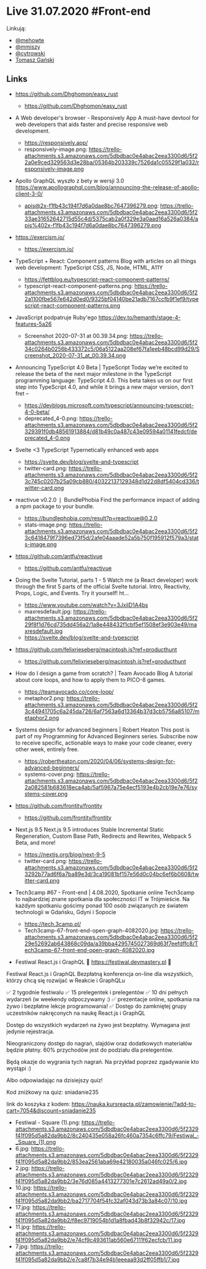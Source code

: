 # Live 31.07.2020 #Front-end

Linkują:
* [@mehowte](https://twitter.com/mehowte)
* [@mmiszy](https://twitter.com/mmiszy)
* [@cytrowski](https://twitter.com/cytrowski)
* [Tomasz Gański](https://www.linkedin.com/in/tomaszganski)

## Links

* https://github.com/Dhghomon/easy_rust
  * https://github.com/Dhghomon/easy_rust
* A Web developer's browser - Responsively App
  A must-have devtool for web developers that aids faster and precise responsive web development.

  * https://responsively.app/
  * responsively-image.png: https://trello-attachments.s3.amazonaws.com/5dbdbac0e4abac2eea3300d6/5f22a0e9ced329563d3e28ba/05364b203339c7526da1c05529f1a032/responsively-image.png
* Apollo GraphQL wyszło z bety w wersji 3.0
  https://www.apollographql.com/blog/announcing-the-release-of-apollo-client-3-0/

  * apis@2x-f1fb43c194f7d6a0dae8bc7647396279.png: https://trello-attachments.s3.amazonaws.com/5dbdbac0e4abac2eea3300d6/5f233ae31652642715d55c4d/5375cab2a0f329e3a0aad16a526a0384/apis%402x-f1fb43c194f7d6a0dae8bc7647396279.png
* https://exercism.io/
  * https://exercism.io/
* TypeScript + React: Component patterns
  Blog with articles on all things web development: TypeScript CSS, JS, Node, HTML, A11Y

  * https://fettblog.eu/typescript-react-component-patterns/
  * typescript-react-component-patterns.png: https://trello-attachments.s3.amazonaws.com/5dbdbac0e4abac2eea3300d6/5f22a1100fbe567e642d0ed0/9325bf04140be21adb7167ccfb9f1ef9/typescript-react-component-patterns.png
* JavaScript podpatruje Ruby'ego
  https://dev.to/hemanth/stage-4-features-5a26


  * Screenshot 2020-07-31 at 00.39.34.png: https://trello-attachments.s3.amazonaws.com/5dbdbac0e4abac2eea3300d6/5f234c0264b0256b433372c5/06a5122aa208ef67fa1eeb48bcd99d29/Screenshot_2020-07-31_at_00.39.34.png
* Announcing TypeScript 4.0 Beta | TypeScript
  Today we’re excited to release the beta of the next major milestone in the TypeScript programming language: TypeScript 4.0. This beta takes us on our first step into TypeScript 4.0, and while it brings a new major version, don’t fret –

  * https://devblogs.microsoft.com/typescript/announcing-typescript-4-0-beta/
  * deprecated_4-0.png: https://trello-attachments.s3.amazonaws.com/5dbdbac0e4abac2eea3300d6/5f2329391f0db48561913884/d81b49c0a487c43e09594a01141fedcf/deprecated_4-0.png
* Svelte <3 TypeScript
  Typernetically enhanced web apps

  * https://svelte.dev/blog/svelte-and-typescript
  * twitter-card.png: https://trello-attachments.s3.amazonaws.com/5dbdbac0e4abac2eea3300d6/5f23c745c0207b25a09cb880/40322137129348d1d22d8df5404cd336/twitter-card.png
* reactivue v0.2.0 ❘ BundlePhobia
  Find the performance impact of adding a npm package to your bundle.

  * https://bundlephobia.com/result?p=reactivue@0.2.0
  * stats-image.png: https://trello-attachments.s3.amazonaws.com/5dbdbac0e4abac2eea3300d6/5f23c6418479f7396ed73f5d/2afe04aaade52a5b750f195912f579a3/stats-image.png
* https://github.com/antfu/reactivue
  * https://github.com/antfu/reactivue
* Doing the Svelte Tutorial, parts 1 - 5
  Watch me (a React developer) work through the first 5 parts of the official Svelte tutorial. Intro, Reactivity, Props, Logic, and Events. Try it yourself! ht...

  * https://www.youtube.com/watch?v=3JxilD1A4bs
  * maxresdefault.jpg: https://trello-attachments.s3.amazonaws.com/5dbdbac0e4abac2eea3300d6/5f229f8f1d76cd735dd456a2/1a8e448432f1cbf5ef1508ef3e903e49/maxresdefault.jpg
  * https://svelte.dev/blog/svelte-and-typescript
* https://github.com/felixrieseberg/macintosh.js?ref=producthunt
  * https://github.com/felixrieseberg/macintosh.js?ref=producthunt
* How do I design a game from scratch? | Team Avocado Blog
  A tutorial about core loops, and how to apply them to PICO-8 games.

  * https://teamavocado.co/core-loop/
  * metaphor2.png: https://trello-attachments.s3.amazonaws.com/5dbdbac0e4abac2eea3300d6/5f23c44941705c6a245da726/6af7563a6d13364b37d3cb5756a85107/metaphor2.png
* Systems design for advanced beginners | Robert Heaton
  This post is part of my Programming for Advanced Beginners series. Subscribe now to receive specific, actionable ways to make your code cleaner, every other week, entirely free.

  * https://robertheaton.com/2020/04/06/systems-design-for-advanced-beginners/
  * systems-cover.png: https://trello-attachments.s3.amazonaws.com/5dbdbac0e4abac2eea3300d6/5f22a082581b683618eca4ab/5af5967a75e4ecf5193e4b2cb19e7e76/systems-cover.png
* https://github.com/frontity/frontity
  * https://github.com/frontity/frontity
* Next.js 9.5
  Next.js 9.5 introduces Stable Incremental Static Regeneration, Custom Base Path, Redirects and Rewrites, Webpack 5 Beta, and more!

  * https://nextjs.org/blog/next-9-5
  * twitter-card.png: https://trello-attachments.s3.amazonaws.com/5dbdbac0e4abac2eea3300d6/5f23292b77ad6f6a7ba89e3d/3ca19081bf157e56d0c04bc6ef6b0608/twitter-card.png
* Tech3camp #67 - Front-end | 4.08.2020, Spotkanie online
  Tech3camp to najbardziej znane spotkania dla społeczności IT w Trójmieście. Na każdym spotkaniu gościmy ponad 100 osób związanych ze światem technologii w Gdańsku, Gdyni i Sopocie

  * https://tech.3camp.pl/
  * Tech3camp-67-front-end-open-graph-4082020.jpg: https://trello-attachments.s3.amazonaws.com/5dbdbac0e4abac2eea3300d6/5f229e52692ab643868c09da/a39bba4295745027369d63f7eefdffc8/Tech3camp-67-front-end-open-graph-4082020.jpg
* Festiwal React.js i GraphQL
  🚀  https://festiwal.devmastery.pl 🚀

Festiwal React.js i GraphQL
Bezpłatną konferencja on-line dla wszystkich, którzy chcą się rozwijać w Reakcie i GraphQLu

✅  2 tygodnie festiwalu
✅  15 prelegentek i prelegentów
✅  10 dni pełnych wydarzeń (w weekendy odpoczywamy :)
✅  prezentacje online, spotkania na żywo i bezpłatne lekcje programowania!
✅  Dostęp do zamkniętej grupy uczestników nakręconych na naukę React.js i GraphQL

Dostęp do wszystkich wydarzeń na żywo jest bezpłatny.
Wymagana jest jedynie rejestracja. 

Nieograniczony dostęp do nagrań, slajdów oraz dodatkowych materiałów będzie płatny.
60% przychodów jest do podziału dla prelegentów.

Będą okazje do wygrania tych nagrań. Na przykład poprzez zgadywanie kto wystąpi :)

Albo odpowiadając na dzisiejszy quiz!


Kod zniżkowy na quiz:
sniadanie235

link do koszyka z kodem:
https://nauka.kursreacta.pl/zamowienie/?add-to-cart=7054&discount=sniadanie235

  * Festiwal - Square (1).png: https://trello-attachments.s3.amazonaws.com/5dbdbac0e4abac2eea3300d6/5f2329f41f095d5a82da9bb2/8c240435e058a26fc460a7354c6ffc79/Festiwal_-_Square_(1).png
  * 6.jpg: https://trello-attachments.s3.amazonaws.com/5dbdbac0e4abac2eea3300d6/5f2329f41f095d5a82da9bb2/853ea2561aba69e42180035a046fc025/6.jpg
  * 2.jpg: https://trello-attachments.s3.amazonaws.com/5dbdbac0e4abac2eea3300d6/5f2329f41f095d5a82da9bb2/3e76d085a4413277301e7c2612ad49a0/2.jpg
  * 10.jpg: https://trello-attachments.s3.amazonaws.com/5dbdbac0e4abac2eea3300d6/5f2329f41f095d5a82da9bb2/ba2717704f54fc32af043d73b3a84c07/10.jpg
  * 17.jpg: https://trello-attachments.s3.amazonaws.com/5dbdbac0e4abac2eea3300d6/5f2329f41f095d5a82da9bb2/f8ec9719054b1d1a8fbad43b8f32942c/17.jpg
  * 11.jpg: https://trello-attachments.s3.amazonaws.com/5dbdbac0e4abac2eea3300d6/5f2329f41f095d5a82da9bb2/e74cf9c493611ab560e67111f62ecfcb/11.jpg
  * 7.jpg: https://trello-attachments.s3.amazonaws.com/5dbdbac0e4abac2eea3300d6/5f2329f41f095d5a82da9bb2/e7ca8f7b34e94b1eeeaa93d2ff05ffb1/7.jpg
